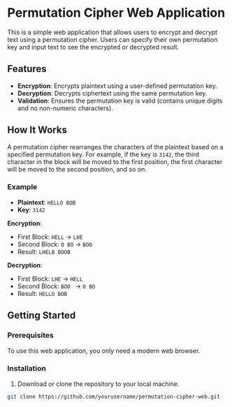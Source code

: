 # Permutation Cipher Web Application

This is a simple web application that allows users to encrypt and decrypt text using a permutation cipher. Users can specify their own permutation key and input text to see the encrypted or decrypted result.

## Features

- **Encryption**: Encrypts plaintext using a user-defined permutation key.
- **Decryption**: Decrypts ciphertext using the same permutation key.
- **Validation**: Ensures the permutation key is valid (contains unique digits and no non-numeric characters).

## How It Works

A permutation cipher rearranges the characters of the plaintext based on a specified permutation key. For example, if the key is `3142`, the third character in the block will be moved to the first position, the first character will be moved to the second position, and so on.

### Example

- **Plaintext**: `HELLO BOB`
- **Key**: `3142`

**Encryption**:

- First Block: `HELL` -> `LHE`
- Second Block: `O BO` -> `BOO `
- Result: `LHELB BOOB`

**Decryption**:

- First Block: `LHE` -> `HELL`
- Second Block: `BOO ` -> `O BO`
- Result: `HELLO BOB`

## Getting Started

### Prerequisites

To use this web application, you only need a modern web browser.

### Installation

1. Download or clone the repository to your local machine.

```sh
git clone https://github.com/yourusername/permutation-cipher-web.git
```
